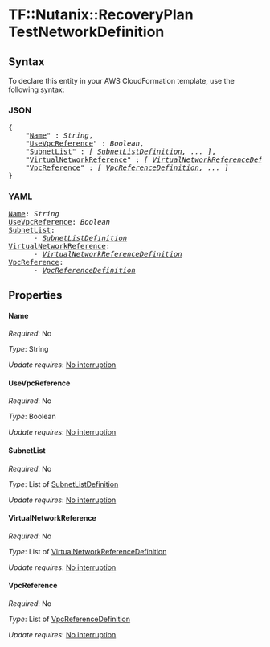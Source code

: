 # TF::Nutanix::RecoveryPlan TestNetworkDefinition

## Syntax

To declare this entity in your AWS CloudFormation template, use the following syntax:

### JSON

<pre>
{
    "<a href="#name" title="Name">Name</a>" : <i>String</i>,
    "<a href="#usevpcreference" title="UseVpcReference">UseVpcReference</a>" : <i>Boolean</i>,
    "<a href="#subnetlist" title="SubnetList">SubnetList</a>" : <i>[ <a href="subnetlistdefinition.md">SubnetListDefinition</a>, ... ]</i>,
    "<a href="#virtualnetworkreference" title="VirtualNetworkReference">VirtualNetworkReference</a>" : <i>[ <a href="virtualnetworkreferencedefinition.md">VirtualNetworkReferenceDefinition</a>, ... ]</i>,
    "<a href="#vpcreference" title="VpcReference">VpcReference</a>" : <i>[ <a href="vpcreferencedefinition.md">VpcReferenceDefinition</a>, ... ]</i>
}
</pre>

### YAML

<pre>
<a href="#name" title="Name">Name</a>: <i>String</i>
<a href="#usevpcreference" title="UseVpcReference">UseVpcReference</a>: <i>Boolean</i>
<a href="#subnetlist" title="SubnetList">SubnetList</a>: <i>
      - <a href="subnetlistdefinition.md">SubnetListDefinition</a></i>
<a href="#virtualnetworkreference" title="VirtualNetworkReference">VirtualNetworkReference</a>: <i>
      - <a href="virtualnetworkreferencedefinition.md">VirtualNetworkReferenceDefinition</a></i>
<a href="#vpcreference" title="VpcReference">VpcReference</a>: <i>
      - <a href="vpcreferencedefinition.md">VpcReferenceDefinition</a></i>
</pre>

## Properties

#### Name

_Required_: No

_Type_: String

_Update requires_: [No interruption](https://docs.aws.amazon.com/AWSCloudFormation/latest/UserGuide/using-cfn-updating-stacks-update-behaviors.html#update-no-interrupt)

#### UseVpcReference

_Required_: No

_Type_: Boolean

_Update requires_: [No interruption](https://docs.aws.amazon.com/AWSCloudFormation/latest/UserGuide/using-cfn-updating-stacks-update-behaviors.html#update-no-interrupt)

#### SubnetList

_Required_: No

_Type_: List of <a href="subnetlistdefinition.md">SubnetListDefinition</a>

_Update requires_: [No interruption](https://docs.aws.amazon.com/AWSCloudFormation/latest/UserGuide/using-cfn-updating-stacks-update-behaviors.html#update-no-interrupt)

#### VirtualNetworkReference

_Required_: No

_Type_: List of <a href="virtualnetworkreferencedefinition.md">VirtualNetworkReferenceDefinition</a>

_Update requires_: [No interruption](https://docs.aws.amazon.com/AWSCloudFormation/latest/UserGuide/using-cfn-updating-stacks-update-behaviors.html#update-no-interrupt)

#### VpcReference

_Required_: No

_Type_: List of <a href="vpcreferencedefinition.md">VpcReferenceDefinition</a>

_Update requires_: [No interruption](https://docs.aws.amazon.com/AWSCloudFormation/latest/UserGuide/using-cfn-updating-stacks-update-behaviors.html#update-no-interrupt)

